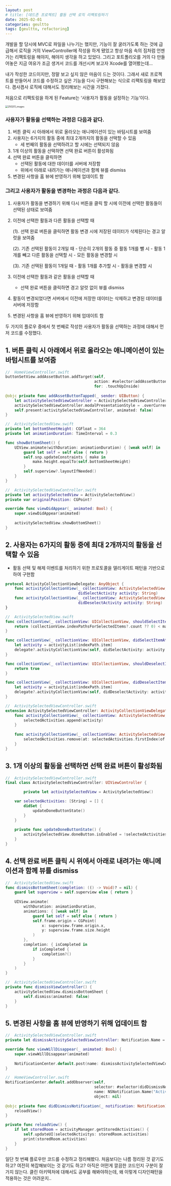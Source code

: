 ```yaml
---
layout: post
# title: [데드존 프로젝트] 활동 선택 로직 리팩토링하기
date: 2025-02-01
categories: geultto
tags: [geultto, refactoring]
---
```


개발을 할 당시에 MVC로 파일을 나누기는 했지만, 기능이 잘 굴러가도록 하는 것에 급급해서 로직을 거의 ViewController에 작성을 하게 됐었고 항상 마음 속의 짐처럼 언젠가는 리팩토링을 해야지, 해야지 생각을 하고 있었다. 그리고 포트폴리오를 거의 다 만들어놓은 지금 여유가 조금 생겨서 코드를 개선시켜 보고자 Xcode를 열어봤는데… 

내가 작성한 코드이지만, 정말 보고 싶지 않은 마음이 드는 것이다. 그래서 새로 프로젝트를 만들어서 코드를 수정하고 싶은 기능을 다시 구현해보는 식으로 리팩토링을 해보았다. 겸사겸사 로직에 대해서도 정리해보는 시간을 가졌다. 

처음으로 리팩토링을 하게 된 Feature는 ‘사용자가 활동을 설정하는 기능’이다. 

<!-- ![main_Image.png](https://github.com/hyeji-K/hyeji-K.github.io/blob/main/assets/images/250201_images.png) -->

<img src="https://github.com/hyeji-K/hyeji-K.github.io/blob/main/assets/images/250201_images.png" alt="250201_images" style="zoom:50%;" />


### 사용자가 활동을 선택하는 과정은 다음과 같다.

1. 버튼 클릭 시 아래에서 위로 올라오는 애니메이션이 있는 바텀시트를 보여줌
2. 사용자는 6가지의 활동 중에 최대 2개까지의 활동을 선택할 수 있음
    - 세 번째의 활동을 선택하려고 할 시에는 선택되지 않음
3. 1개 이상의 활동을 선택하면 선택 완료 버튼이 활성화됨
4. 선택 완료 버튼을 클릭하면 
    - 선택된 활동에 대한 데이터를 서버에 저장함
    - 위에서 아래로 내려가는 애니메이션과 함께 뷰를 dismiss 
5. 변경된 사항을 홈 뷰에 반영하기 위해 업데이트 함

### 그리고 사용자가 활동을 변경하는 과정은 다음과 같다.

1. 사용자가 활동을 변경하기 위해 다시 버튼을 클릭 할 시에 이전에 선택한 활동들이 선택된 상태로 보여줌
2. 이전에 선택한 활동과 다른 활동을 선택할 때 

    (1). 선택 완료 버튼을 클릭하면 활동 변경 시에 저장된 데이터가 삭제된다는 경고 알럿을 보여줌

    (2). 기존 선택된 활동이 2개일 때 
        - 단순히 2개의 활동 중 활동 1개를 뺄 시
        - 활동 1개를 빼고 다른 활동을 선택할 시
        - 모든 활동을 변경할 시
        
    (3). 기존 선택된 활동이 1개일 때
        - 활동 1개를 추가할 시
        - 활동을 변경할 시
3. 이전에 선택한 활동과 같은 활동을 선택할 때
    - 선택 완료 버튼을 클릭하면 경고 알럿 없이 뷰를 dismiss
4. 활동이 변경되었다면 서버에서 이전에 저장한 데이터는 삭제하고 변경된 데이터를 서버에 저장함
5. 변경된 사항을 홈 뷰에 반영하기 위해 업데이트 함

두 가지의 플로우 중에서 첫 번째로 작성한 사용자가 활동을 선택하는 과정에 대해서 먼저 코드를 수정했다. 

## 1. 버튼 클릭 시 아래에서 위로 올라오는 애니메이션이 있는 바텀시트를 보여줌

```swift
//  HomeViewController.swift
buttonSetView.addAssetButton.addTarget(self,
                                       action: #selector(addAssetButtonTapped),
                                       for: .touchUpInside)
                                       
@objc private func addAssetButtonTapped(_ sender: UIButton) {
    let activitySelectedViewController = ActivitySelectedViewController()
    activitySelectedViewController.modalPresentationStyle = .overCurrentContext
    self.present(activitySelectedViewController, animated: false)
}
```

```swift
//  ActivitySelectedView.swift
private let bottomSheetHeight: CGFloat = 364
private let animationDuration: TimeInterval = 0.3

func showBottomSheet() {
    UIView.animate(withDuration: animationDuration) { [weak self] in
        guard let self = self else { return }
        self.snp.updateConstraints { make in
            make.height.equalTo(self.bottomSheetHeight)
        }
        self.superview?.layoutIfNeeded()
    }
}
```

```swift
//  ActivitySelectedViewController.swift
private let activitySelectedView = ActivitySelectedView()
private var originalPosition: CGPoint?

override func viewDidAppear(_ animated: Bool) {
    super.viewDidAppear(animated)
    
    activitySelectedView.showBottomSheet()
}
```

## 2. 사용자는 6가지의 활동 중에 최대 2개까지의 활동을 선택할 수 있음

- 활동 선택 및 해제 이벤트를 처리하기 위한 프로토콜을 델리게이트 패턴을 기반으로 하여 구현함

```swift
protocol ActivityCollectionViewDelegate: AnyObject {
    func activityCollectionView(_ collectionView: ActivitySelectedView,
                                didSelectActivity activity: String)
    func activityCollectionView(_ collectionView: ActivitySelectedView,
                                didDeselectActivity activity: String)
}
```

```swift
//  ActivitySelectedView.swift
func collectionView(_ collectionView: UICollectionView, shouldSelectItemAt indexPath: IndexPath) -> Bool {
    return (collectionView.indexPathsForSelectedItems?.count ?? 0) < maxSelectionCount
}

func collectionView(_ collectionView: UICollectionView, didSelectItemAt indexPath: IndexPath) {
    let activity = activityList[indexPath.item]
    delegate?.activityCollectionView(self, didSelectActivity: activity.title)
}

func collectionView(_ collectionView: UICollectionView, shouldDeselectItemAt indexPath: IndexPath) -> Bool {
    return true
}

func collectionView(_ collectionView: UICollectionView, didDeselectItemAt indexPath: IndexPath) {
    let activity = activityList[indexPath.item]
    delegate?.activityCollectionView(self, didDeselectActivity: activity.title)
}
```

```swift
//  ActivitySelectedViewController.swift
extension ActivitySelectedViewController: ActivityCollectionViewDelegate {
    func activityCollectionView(_ collectionView: ActivitySelectedView, didSelectActivity activity: String) {
        selectedActivities.append(activity)
    }
    
    func activityCollectionView(_ collectionView: ActivitySelectedView, didDeselectActivity activity: String) {
        selectedActivities.remove(at: selectedActivities.firstIndex(of: activity)!)
    }
}
```

## 3. 1개 이상의 활동을 선택하면 선택 완료 버튼이 활성화됨

```swift
//  ActivitySelectedViewController.swift
final class ActivitySelectedViewController: UIViewController {

		private let activitySelectedView = ActivitySelectedView()

    var selectedActivities: [String] = [] {
        didSet {
            updateDoneButtonState()
        }
    }
    
    private func updateDoneButtonState() {
        activitySelectedView.doneButton.isEnabled = !selectedActivities.isEmpty
    }
}
```

## 4. 선택 완료 버튼 클릭 시 위에서 아래로 내려가는 애니메이션과 함께 뷰를 dismiss

```swift
//  ActivitySelectedView.swift
func dismissBottomSheet(completion: (() -> Void)? = nil) {
    guard let superview = self.superview else { return }
    
    UIView.animate(
        withDuration: animationDuration,
        animations: { [weak self] in
            guard let self = self else { return }
            self.frame.origin = CGPoint(
                x: superview.frame.origin.x,
                y: superview.frame.size.height
            )
        },
        completion: { isCompleted in
            if isCompleted {
                completion?()
            }
        }
    )
}
```

```swift
//  ActivitySelectedViewController.swift
private func dismissViewController() {
    activitySelectedView.dismissBottomSheet {
        self.dismiss(animated: false)
    }
}
```

## 5. 변경된 사항을 홈 뷰에 반영하기 위해 업데이트 함

```swift
//  ActivitySelectedViewController.swift
private let dismissActivitySelectedViewController: Notification.Name = Notification.Name("ActivitySelectedViewController")

override func viewWillDisappear(_ animated: Bool) {
    super.viewWillDisappear(animated)
    
    NotificationCenter.default.post(name: dismissActivitySelectedViewController, object: nil)
}
```

```swift
//  HomeViewController.swift
NotificationCenter.default.addObserver(self,
                                       selector: #selector(didDismissNotification),
                                       name: NSNotification.Name("ActivitySelectedViewController"),
                                       object: nil)
                                       
@objc private func didDismissNotification(_ notification: Notification) {
    reloadView()
}

private func reloadView() {
    if let storedRoom = activityManager.getStoredActivities() {
        self.updateUI(selectedActivitys: storedRoom.activities)
        print(storedRoom.activities)
    }
}
```


일단 첫 번째 플로우만 코드를 수정하고 정리해봤다. 처음보다는 나름 정리된 것 같기도 하고? 여전히 복잡해보이는 것 같기도 하고? 아직은 어떤게 깔끔한 코드인지 구분이 잘 가지 않는다. 클린 아키텍처에 대해서도 공부를 해봐야하는데, 왜 이렇게 디자인패턴을 적용하는 것은 어려운지..